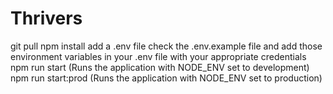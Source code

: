 # Thrivers
git pull
npm install
add a .env file
check the .env.example file and add those environment variables in your .env file with your appropriate credentials
npm run start (Runs the application with NODE_ENV set to development)
npm run start:prod (Runs the application with NODE_ENV set to production)
